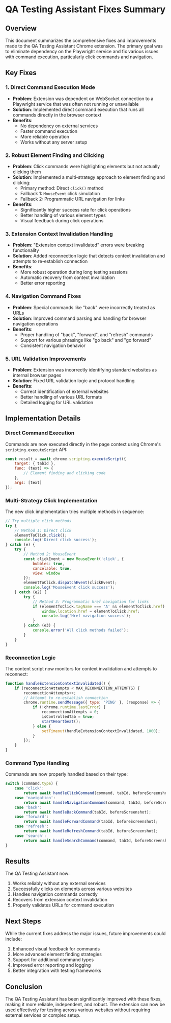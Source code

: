 # QA Testing Assistant Fixes Summary

## Overview

This document summarizes the comprehensive fixes and improvements made to the QA Testing Assistant Chrome extension. The primary goal was to eliminate dependency on the Playwright service and fix various issues with command execution, particularly click commands and navigation.

## Key Fixes

### 1. Direct Command Execution Mode

- **Problem**: Extension was dependent on WebSocket connection to a Playwright service that was often not running or unavailable
- **Solution**: Implemented direct command execution that runs all commands directly in the browser context
- **Benefits**: 
  - No dependency on external services
  - Faster command execution
  - More reliable operation
  - Works without any server setup

### 2. Robust Element Finding and Clicking

- **Problem**: Click commands were highlighting elements but not actually clicking them
- **Solution**: Implemented a multi-strategy approach to element finding and clicking:
  - Primary method: Direct `click()` method
  - Fallback 1: `MouseEvent` click simulation
  - Fallback 2: Programmatic URL navigation for links
- **Benefits**:
  - Significantly higher success rate for click operations
  - Better handling of various element types
  - Visual feedback during click operations

### 3. Extension Context Invalidation Handling

- **Problem**: "Extension context invalidated" errors were breaking functionality
- **Solution**: Added reconnection logic that detects context invalidation and attempts to re-establish connection
- **Benefits**:
  - More robust operation during long testing sessions
  - Automatic recovery from context invalidation
  - Better error reporting

### 4. Navigation Command Fixes

- **Problem**: Special commands like "back" were incorrectly treated as URLs
- **Solution**: Improved command parsing and handling for browser navigation operations
- **Benefits**:
  - Proper handling of "back", "forward", and "refresh" commands
  - Support for various phrasings like "go back" and "go forward"
  - Consistent navigation behavior

### 5. URL Validation Improvements

- **Problem**: Extension was incorrectly identifying standard websites as internal browser pages
- **Solution**: Fixed URL validation logic and protocol handling
- **Benefits**:
  - Correct identification of external websites
  - Better handling of various URL formats
  - Detailed logging for URL validation

## Implementation Details

### Direct Command Execution

Commands are now executed directly in the page context using Chrome's `scripting.executeScript` API:

```javascript
const result = await chrome.scripting.executeScript({
    target: { tabId },
    func: (text) => {
        // Element finding and clicking code
    },
    args: [text]
});
```

### Multi-Strategy Click Implementation

The new click implementation tries multiple methods in sequence:

```javascript
// Try multiple click methods
try {
    // Method 1: Direct click
    elementToClick.click();
    console.log('Direct click success');
} catch (e) {
    try {
        // Method 2: MouseEvent
        const clickEvent = new MouseEvent('click', {
            bubbles: true,
            cancelable: true,
            view: window
        });
        elementToClick.dispatchEvent(clickEvent);
        console.log('MouseEvent click success');
    } catch (e2) {
        try {
            // Method 3: Programmatic href navigation for links
            if (elementToClick.tagName === 'A' && elementToClick.href) {
                window.location.href = elementToClick.href;
                console.log('Href navigation success');
            }
        } catch (e3) {
            console.error('All click methods failed');
        }
    }
}
```

### Reconnection Logic

The content script now monitors for context invalidation and attempts to reconnect:

```javascript
function handleExtensionContextInvalidated() {
    if (reconnectionAttempts < MAX_RECONNECTION_ATTEMPTS) {
        reconnectionAttempts++;
        // Attempt to re-establish connection
        chrome.runtime.sendMessage({ type: 'PING' }, (response) => {
            if (!chrome.runtime.lastError) {
                reconnectionAttempts = 0;
                isControlledTab = true;
                startHeartbeat();
            } else {
                setTimeout(handleExtensionContextInvalidated, 1000);
            }
        });
    }
}
```

### Command Type Handling

Commands are now properly handled based on their type:

```javascript
switch (command.type) {
    case 'click':
        return await handleClickCommand(command, tabId, beforeScreenshot);
    case 'navigation':
        return await handleNavigationCommand(command, tabId, beforeScreenshot);
    case 'back':
        return await handleBackCommand(tabId, beforeScreenshot);
    case 'forward':
        return await handleForwardCommand(tabId, beforeScreenshot);
    case 'refresh':
        return await handleRefreshCommand(tabId, beforeScreenshot);
    case 'search':
        return await handleSearchCommand(command, tabId, beforeScreenshot);
}
```

## Results

The QA Testing Assistant now:

1. Works reliably without any external services
2. Successfully clicks on elements across various websites
3. Handles navigation commands correctly
4. Recovers from extension context invalidation
5. Properly validates URLs for command execution

## Next Steps

While the current fixes address the major issues, future improvements could include:

1. Enhanced visual feedback for commands
2. More advanced element finding strategies
3. Support for additional command types
4. Improved error reporting and logging
5. Better integration with testing frameworks

## Conclusion

The QA Testing Assistant has been significantly improved with these fixes, making it more reliable, independent, and robust. The extension can now be used effectively for testing across various websites without requiring external services or complex setup.
